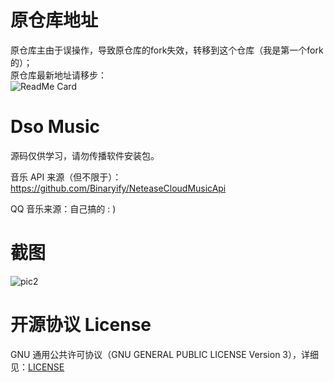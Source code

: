 # 原仓库地址
原仓库主由于误操作，导致原仓库的fork失效，转移到这个仓库（我是第一个fork的）；  
原仓库最新地址请移步：  
![ReadMe Card](https://github-readme-stats.vercel.app/api/pin/?username=Moriafly&repo=DsoMusic&theme=vue)

# Dso Music

源码仅供学习，请勿传播软件安装包。

音乐 API 来源（但不限于）：https://github.com/Binaryify/NeteaseCloudMusicApi

QQ 音乐来源：自己搞的 : )

# 截图

![pic2](https://moriafly.xyz/images/dirror-music_2.png)

# 开源协议 License

GNU 通用公共许可协议（GNU GENERAL PUBLIC LICENSE Version 3），详细见：[LICENSE](https://github.com/Moriafly/dirror-music/blob/master/LICENSE)
